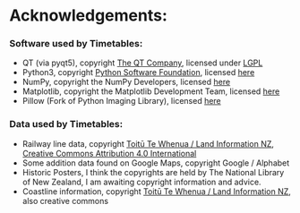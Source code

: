 # Acknowledgements:
### Software used by Timetables:
* QT (via pyqt5), copyright [The QT Company](https://www.qt.io/?hsLang=en), licensed under [LGPL](https://www.gnu.org/licenses/lgpl-3.0.en.html)
* Python3, copyright [Python Software Foundation](https://www.python.org/), licensed [here](https://docs.python.org/3/license.html)
* NumPy, copyright the NumPy Developers, licensed [here](https://numpy.org/doc/stable/license.html)
* Matplotlib, copyright the Matplotlib Development Team, licensed [here](https://matplotlib.org/stable/users/project/license.html)
* Pillow (Fork of Python Imaging Library), licensed [here](https://pillow.readthedocs.io/en/stable/about.html#license)

### Data used by Timetables:
* Railway line data, copyright [Toitū Te Whenua / Land Information NZ](https://data.linz.govt.nz/layer/50781-nz-railway-centre-lines/), [Creative Commons Attribution 4.0 International](https://creativecommons.org/licenses/by/4.0/)
* Some addition data found on Google Maps, copyright Google / Alphabet
* Historic Posters, I think the copyrights are held by The National Library of New Zealand, I am awaiting copyright information and advice.
* Coastline information, copyright [Toitū Te Whenua / Land Information NZ](https://data.linz.govt.nz/layer/50258-nz-coastlines-topo-150k/), also creative commons